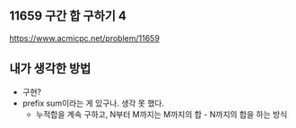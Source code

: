 ## 11659 구간 합 구하기 4

<https://www.acmicpc.net/problem/11659>

## 내가 생각한 방법

<!-- ![이미지](./img.png) -->

- 구현?
- prefix sum이라는 게 있구나. 생각 못 했다.
  - 누적합을 계속 구하고, N부터 M까지는 M까지의 합 - N까지의 합을 하는 방식
